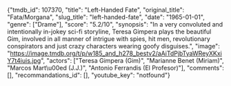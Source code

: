 {"tmdb_id": 107370, "title": "Left-Handed Fate", "original_title": "Fata/Morgana", "slug_title": "left-handed-fate", "date": "1965-01-01", "genre": ["Drame"], "score": "5.2/10", "synopsis": "In a very convoluted and intentionally in-jokey sci-fi storyline, Teresa Gimpera plays the beautiful Gim, involved in all manner of intrigue with spies, hit men, revolutionary conspirators and just crazy characters wearing goofy disguises.", "image": "https://image.tmdb.org/t/p/w185_and_h278_bestv2/aAiTdPjbTyaWReyXKxiY7t4iuis.jpg", "actors": ["Teresa Gimpera (Gim)", "Marianne Benet (Miriam)", "Marcos Mart\u00ed (J.J.)", "Antonio Ferrandis (El Profesor)"], "comments": [], "recommandations_id": [], "youtube_key": "notfound"}